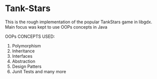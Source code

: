 # Tank-Stars

This is the rough implementation of the popular TankStars game in libgdx. Main focus was kept to use OOPs concepts in Java

OOPs CONCEPTS USED:

1. Polymorphism
2. Inheritance
3. Interfaces
4. Abstraction
5. Design Patters
6. Junit Tests
   and many more
